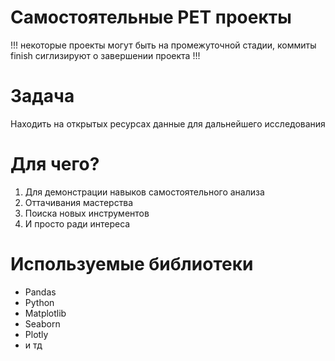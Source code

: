 ﻿# Самостоятельные PET проекты

!!! некоторые проекты могут быть на промежуточной стадии, коммиты finish сиглизируют о завершении проекта !!!

# Задача
Находить на открытых ресурсах данные для дальнейшего исследования

# Для чего?
1) Для демонстрации навыков самостоятельного анализа
2) Оттачивания мастерства
3) Поиска новых инструментов
4) И просто ради интереса


# Используемые библиотеки
* Pandas
* Python
* Matplotlib
* Seaborn
* Plotly
* и тд

